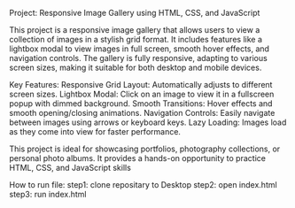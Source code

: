 Project: Responsive Image Gallery using HTML, CSS, and JavaScript

This project is a responsive image gallery that allows users to view a collection of images in a stylish grid format.
It includes features like a lightbox modal to view images in full screen, smooth hover effects, and navigation controls.
The gallery is fully responsive, adapting to various screen sizes, making it suitable for both desktop and mobile devices.

Key Features:
Responsive Grid Layout: Automatically adjusts to different screen sizes.
Lightbox Modal: Click on an image to view it in a fullscreen popup with dimmed background.
Smooth Transitions: Hover effects and smooth opening/closing animations.
Navigation Controls: Easily navigate between images using arrows or keyboard keys.
Lazy Loading: Images load as they come into view for faster performance.

This project is ideal for showcasing portfolios, photography collections, or personal photo albums. 
It provides a hands-on opportunity to practice HTML, CSS, and JavaScript skills

How to run file:
step1: clone repositary to Desktop 
step2: open index.html
step3: run index.html

